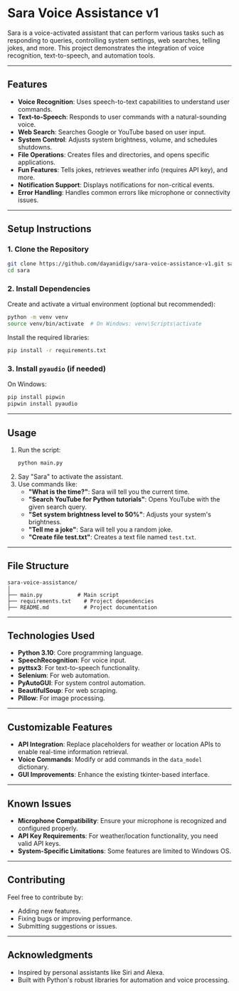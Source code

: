 
# **Sara Voice Assistance v1**

Sara is a voice-activated assistant that can perform various tasks such as responding to queries, controlling system settings, web searches, telling jokes, and more. This project demonstrates the integration of voice recognition, text-to-speech, and automation tools.

---

## **Features**
- **Voice Recognition**: Uses speech-to-text capabilities to understand user commands.
- **Text-to-Speech**: Responds to user commands with a natural-sounding voice.
- **Web Search**: Searches Google or YouTube based on user input.
- **System Control**: Adjusts system brightness, volume, and schedules shutdowns.
- **File Operations**: Creates files and directories, and opens specific applications.
- **Fun Features**: Tells jokes, retrieves weather info (requires API key), and more.
- **Notification Support**: Displays notifications for non-critical events.
- **Error Handling**: Handles common errors like microphone or connectivity issues.

---

## **Setup Instructions**

### **1. Clone the Repository**
```bash
git clone https://github.com/dayanidigv/sara-voice-assistance-v1.git sara
cd sara
```

### **2. Install Dependencies**
Create and activate a virtual environment (optional but recommended):
```bash
python -m venv venv
source venv/bin/activate  # On Windows: venv\Scripts\activate
```

Install the required libraries:
```bash
pip install -r requirements.txt
```

### **3. Install `pyaudio` (if needed)**
On Windows:
```bash
pip install pipwin
pipwin install pyaudio
```

---

## **Usage**

1. Run the script:
   ```bash
   python main.py
   ```
2. Say "Sara" to activate the assistant.
3. Use commands like:
   - **"What is the time?"**: Sara will tell you the current time.
   - **"Search YouTube for Python tutorials"**: Opens YouTube with the given search query.
   - **"Set system brightness level to 50%"**: Adjusts your system's brightness.
   - **"Tell me a joke"**: Sara will tell you a random joke.
   - **"Create file test.txt"**: Creates a text file named `test.txt`.

---

## **File Structure**
```
sara-voice-assistance/
│
├── main.py           # Main script
├── requirements.txt    # Project dependencies
├── README.md           # Project documentation
```

---

## **Technologies Used**
- **Python 3.10**: Core programming language.
- **SpeechRecognition**: For voice input.
- **pyttsx3**: For text-to-speech functionality.
- **Selenium**: For web automation.
- **PyAutoGUI**: For system control automation.
- **BeautifulSoup**: For web scraping.
- **Pillow**: For image processing.

---

## **Customizable Features**
- **API Integration**: Replace placeholders for weather or location APIs to enable real-time information retrieval.
- **Voice Commands**: Modify or add commands in the `data_model` dictionary.
- **GUI Improvements**: Enhance the existing tkinter-based interface.

---

## **Known Issues**
- **Microphone Compatibility**: Ensure your microphone is recognized and configured properly.
- **API Key Requirements**: For weather/location functionality, you need valid API keys.
- **System-Specific Limitations**: Some features are limited to Windows OS.

---

## **Contributing**
Feel free to contribute by:
- Adding new features.
- Fixing bugs or improving performance.
- Submitting suggestions or issues.

---

## **Acknowledgments**
- Inspired by personal assistants like Siri and Alexa.
- Built with Python's robust libraries for automation and voice processing.
